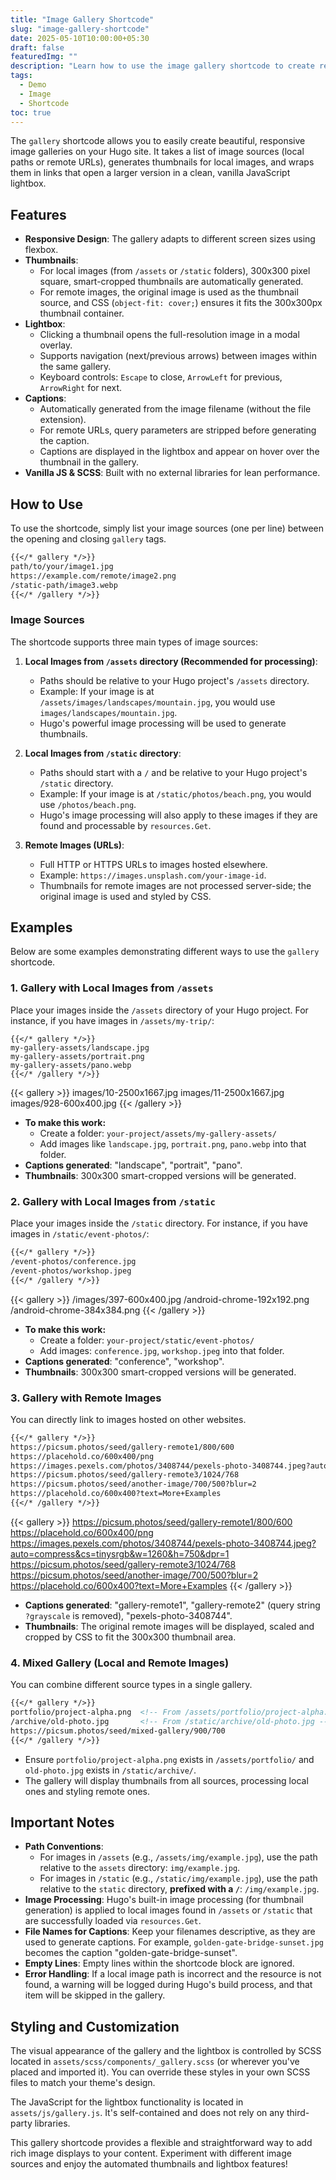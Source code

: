 ```yaml
---
title: "Image Gallery Shortcode"
slug: "image-gallery-shortcode"
date: 2025-05-10T10:00:00+05:30
draft: false
featuredImg: ""
description: "Learn how to use the image gallery shortcode to create responsive galleries with thumbnails, captions, and a JavaScript-powered lightbox."
tags:
  - Demo
  - Image
  - Shortcode
toc: true
---
```


The `gallery` shortcode allows you to easily create beautiful, responsive image galleries on your Hugo site. It takes a list of image sources (local paths or remote URLs), generates thumbnails for local images, and wraps them in links that open a larger version in a clean, vanilla JavaScript lightbox.

## Features

*   **Responsive Design**: The gallery adapts to different screen sizes using flexbox.
*   **Thumbnails**:
    *   For local images (from `/assets` or `/static` folders), 300x300 pixel square, smart-cropped thumbnails are automatically generated.
    *   For remote images, the original image is used as the thumbnail source, and CSS (`object-fit: cover;`) ensures it fits the 300x300px thumbnail container.
*   **Lightbox**:
    *   Clicking a thumbnail opens the full-resolution image in a modal overlay.
    *   Supports navigation (next/previous arrows) between images within the same gallery.
    *   Keyboard controls: `Escape` to close, `ArrowLeft` for previous, `ArrowRight` for next.
*   **Captions**:
    *   Automatically generated from the image filename (without the file extension).
    *   For remote URLs, query parameters are stripped before generating the caption.
    *   Captions are displayed in the lightbox and appear on hover over the thumbnail in the gallery.
*   **Vanilla JS & SCSS**: Built with no external libraries for lean performance.

## How to Use

To use the shortcode, simply list your image sources (one per line) between the opening and closing `gallery` tags.

```markdown
{{</* gallery */>}}
path/to/your/image1.jpg
https://example.com/remote/image2.png
/static-path/image3.webp
{{</* /gallery */>}}
```

### Image Sources

The shortcode supports three main types of image sources:

1.  **Local Images from `/assets` directory (Recommended for processing)**:
    *   Paths should be relative to your Hugo project's `/assets` directory.
    *   Example: If your image is at `/assets/images/landscapes/mountain.jpg`, you would use `images/landscapes/mountain.jpg`.
    *   Hugo's powerful image processing will be used to generate thumbnails.

2.  **Local Images from `/static` directory**:
    *   Paths should start with a `/` and be relative to your Hugo project's `/static` directory.
    *   Example: If your image is at `/static/photos/beach.png`, you would use `/photos/beach.png`.
    *   Hugo's image processing will also apply to these images if they are found and processable by `resources.Get`.

3.  **Remote Images (URLs)**:
    *   Full HTTP or HTTPS URLs to images hosted elsewhere.
    *   Example: `https://images.unsplash.com/your-image-id`.
    *   Thumbnails for remote images are not processed server-side; the original image is used and styled by CSS.

## Examples

Below are some examples demonstrating different ways to use the `gallery` shortcode.

### 1. Gallery with Local Images from `/assets`

Place your images inside the `/assets` directory of your Hugo project. For instance, if you have images in `/assets/my-trip/`:

```go-text-template
{{</* gallery */>}}
my-gallery-assets/landscape.jpg
my-gallery-assets/portrait.png
my-gallery-assets/pano.webp
{{</* /gallery */>}}
```

{{< gallery >}}
images/10-2500x1667.jpg
images/11-2500x1667.jpg
images/928-600x400.jpg
{{< /gallery >}}

*   **To make this work:**
    *   Create a folder: `your-project/assets/my-gallery-assets/`
    *   Add images like `landscape.jpg`, `portrait.png`, `pano.webp` into that folder.
*   **Captions generated**: "landscape", "portrait", "pano".
*   **Thumbnails**: 300x300 smart-cropped versions will be generated.

### 2. Gallery with Local Images from `/static`

Place your images inside the `/static` directory. For instance, if you have images in `/static/event-photos/`:

```markdown
{{</* gallery */>}}
/event-photos/conference.jpg
/event-photos/workshop.jpeg
{{</* /gallery */>}}
```

{{< gallery >}}
/images/397-600x400.jpg
/android-chrome-192x192.png
/android-chrome-384x384.png
{{< /gallery >}}

*   **To make this work:**
    *   Create a folder: `your-project/static/event-photos/`
    *   Add images: `conference.jpg`, `workshop.jpeg` into that folder.
*   **Captions generated**: "conference", "workshop".
*   **Thumbnails**: 300x300 smart-cropped versions will be generated.

### 3. Gallery with Remote Images

You can directly link to images hosted on other websites.

```markdown
{{</* gallery */>}}
https://picsum.photos/seed/gallery-remote1/800/600
https://placehold.co/600x400/png
https://images.pexels.com/photos/3408744/pexels-photo-3408744.jpeg?auto=compress&cs=tinysrgb&w=1260&h=750&dpr=1
https://picsum.photos/seed/gallery-remote3/1024/768
https://picsum.photos/seed/another-image/700/500?blur=2
https://placehold.co/600x400?text=More+Examples
{{</* /gallery */>}}
```
{{< gallery >}}
https://picsum.photos/seed/gallery-remote1/800/600
https://placehold.co/600x400/png
https://images.pexels.com/photos/3408744/pexels-photo-3408744.jpeg?auto=compress&cs=tinysrgb&w=1260&h=750&dpr=1
https://picsum.photos/seed/gallery-remote3/1024/768
https://picsum.photos/seed/another-image/700/500?blur=2
https://placehold.co/600x400?text=More+Examples
{{< /gallery >}}

*   **Captions generated**: "gallery-remote1", "gallery-remote2" (query string `?grayscale` is removed), "pexels-photo-3408744".
*   **Thumbnails**: The original remote images will be displayed, scaled and cropped by CSS to fit the 300x300 thumbnail area.

### 4. Mixed Gallery (Local and Remote Images)

You can combine different source types in a single gallery.

```markdown
{{</* gallery */>}}
portfolio/project-alpha.png  <!-- From /assets/portfolio/project-alpha.png -->
/archive/old-photo.jpg       <!-- From /static/archive/old-photo.jpg -->
https://picsum.photos/seed/mixed-gallery/900/700
{{</* /gallery */>}}
```

*   Ensure `portfolio/project-alpha.png` exists in `/assets/portfolio/` and `old-photo.jpg` exists in `/static/archive/`.
*   The gallery will display thumbnails from all sources, processing local ones and styling remote ones.

## Important Notes

*   **Path Conventions**:
    *   For images in `/assets` (e.g., `/assets/img/example.jpg`), use the path relative to the `assets` directory: `img/example.jpg`.
    *   For images in `/static` (e.g., `/static/img/example.jpg`), use the path relative to the `static` directory, **prefixed with a `/`**: `/img/example.jpg`.
*   **Image Processing**: Hugo's built-in image processing (for thumbnail generation) is applied to local images found in `/assets` or `/static` that are successfully loaded via `resources.Get`.
*   **File Names for Captions**: Keep your filenames descriptive, as they are used to generate captions. For example, `golden-gate-bridge-sunset.jpg` becomes the caption "golden-gate-bridge-sunset".
*   **Empty Lines**: Empty lines within the shortcode block are ignored.
*   **Error Handling**: If a local image path is incorrect and the resource is not found, a warning will be logged during Hugo's build process, and that item will be skipped in the gallery.

## Styling and Customization

The visual appearance of the gallery and the lightbox is controlled by SCSS located in `assets/scss/components/_gallery.scss` (or wherever you've placed and imported it). You can override these styles in your own SCSS files to match your theme's design.

The JavaScript for the lightbox functionality is located in `assets/js/gallery.js`. It's self-contained and does not rely on any third-party libraries.

This gallery shortcode provides a flexible and straightforward way to add rich image displays to your content. Experiment with different image sources and enjoy the automated thumbnails and lightbox features!